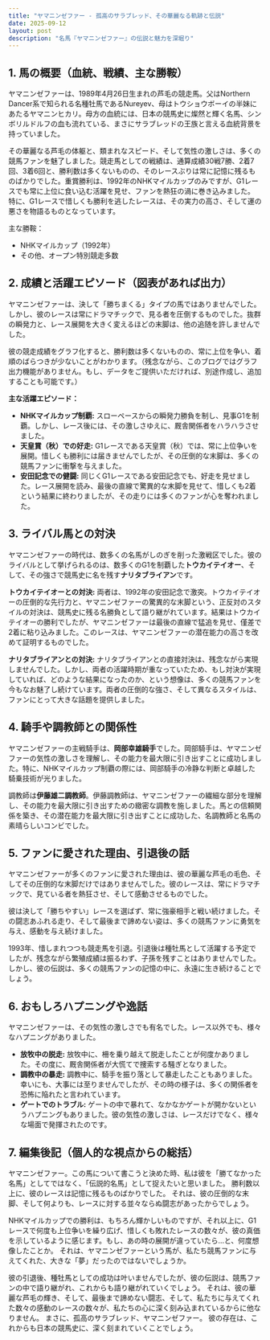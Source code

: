 ```yaml
---
title: "ヤマニンゼファー - 孤高のサラブレッド、その華麗なる軌跡と伝説"
date: 2025-09-12
layout: post
description: "名馬『ヤマニンゼファー』の伝説と魅力を深堀り"
---
```


## 1. 馬の概要（血統、戦績、主な勝鞍）

ヤマニンゼファーは、1989年4月26日生まれの芦毛の競走馬。父はNorthern Dancer系で知られる名種牡馬であるNureyev、母はトウショウボーイの半妹にあたるヤマニンヒカリ。母方の血統には、日本の競馬史に燦然と輝く名馬、シンボリルドルフの血も流れている、まさにサラブレッドの王族と言える血統背景を持っていました。

その華麗なる芦毛の体躯と、類まれなスピード、そして気性の激しさは、多くの競馬ファンを魅了しました。競走馬としての戦績は、通算成績30戦7勝、2着7回、3着6回と、勝利数は多くないものの、そのレースぶりは常に記憶に残るものばかりでした。重賞勝利は、1992年のNHKマイルカップのみですが、G1レースでも常に上位に食い込む活躍を見せ、ファンを熱狂の渦に巻き込みました。  特に、G1レースで惜しくも勝利を逃したレースは、その実力の高さ、そして運の悪さを物語るものとなっています。

主な勝鞍：
* NHKマイルカップ（1992年）
* その他、オープン特別競走多数


## 2. 成績と活躍エピソード（図表があれば出力）

ヤマニンゼファーは、決して「勝ちまくる」タイプの馬ではありませんでした。しかし、彼のレースは常にドラマチックで、見る者を圧倒するものでした。抜群の瞬発力と、レース展開を大きく変えるほどの末脚は、他の追随を許しませんでした。

彼の競走成績をグラフ化すると、勝利数は多くないものの、常に上位を争い、着順のばらつきが少ないことがわかります。（残念ながら、このブログではグラフ出力機能がありません。もし、データをご提供いただければ、別途作成し、追加することも可能です。）

**主な活躍エピソード：**

* **NHKマイルカップ制覇:**  スローペースからの瞬発力勝負を制し、見事G1を制覇。しかし、レース後には、その激しさゆえに、厩舎関係者をハラハラさせました。
* **天皇賞（秋）での好走:**  G1レースである天皇賞（秋）では、常に上位争いを展開。惜しくも勝利には届きませんでしたが、その圧倒的な末脚は、多くの競馬ファンに衝撃を与えました。
* **安田記念での健闘:**  同じくG1レースである安田記念でも、好走を見せました。レース展開を読み、最後の直線で驚異的な末脚を見せて、惜しくも2着という結果に終わりましたが、その走りには多くのファンが心を奪われました。


## 3. ライバル馬との対決

ヤマニンゼファーの時代は、数多くの名馬がしのぎを削った激戦区でした。彼のライバルとして挙げられるのは、数多くのG1を制覇した**トウカイテイオー**、そして、その強さで競馬史に名を残す**ナリタブライアン**です。

**トウカイテイオーとの対決:**  両者は、1992年の安田記念で激突。トウカイテイオーの圧倒的な先行力と、ヤマニンゼファーの驚異的な末脚という、正反対のスタイルの対決は、競馬史に残る名勝負として語り継がれています。結果はトウカイテイオーの勝利でしたが、ヤマニンゼファーは最後の直線で猛追を見せ、僅差で2着に粘り込みました。このレースは、ヤマニンゼファーの潜在能力の高さを改めて証明するものでした。

**ナリタブライアンとの対決:**  ナリタブライアンとの直接対決は、残念ながら実現しませんでした。しかし、両者の活躍時期が重なっていたため、もし対決が実現していれば、どのような結果になったのか、という想像は、多くの競馬ファンを今もなお魅了し続けています。両者の圧倒的な強さ、そして異なるスタイルは、ファンにとって大きな話題を提供しました。


## 4. 騎手や調教師との関係性

ヤマニンゼファーの主戦騎手は、**岡部幸雄騎手**でした。岡部騎手は、ヤマニンゼファーの気性の激しさを理解し、その能力を最大限に引き出すことに成功しました。特に、NHKマイルカップ制覇の際には、岡部騎手の冷静な判断と卓越した騎乗技術が光りました。

調教師は**伊藤雄二調教師**。伊藤調教師は、ヤマニンゼファーの繊細な部分を理解し、その能力を最大限に引き出すための緻密な調教を施しました。馬との信頼関係を築き、その潜在能力を最大限に引き出すことに成功した、名調教師と名馬の素晴らしいコンビでした。


## 5. ファンに愛された理由、引退後の話

ヤマニンゼファーが多くのファンに愛された理由は、彼の華麗な芦毛の毛色、そしてその圧倒的な末脚だけではありませんでした。彼のレースは、常にドラマチックで、見ている者を熱狂させ、そして感動させるものでした。

彼は決して「勝ちやすい」レースを選ばず、常に強豪相手と戦い続けました。その闘志あふれる走り、そして最後まで諦めない姿は、多くの競馬ファンに勇気を与え、感動を与え続けました。

1993年、惜しまれつつも競走馬を引退。引退後は種牡馬として活躍する予定でしたが、残念ながら繁殖成績は振るわず、子孫を残すことはありませんでした。しかし、彼の伝説は、多くの競馬ファンの記憶の中に、永遠に生き続けることでしょう。


## 6. おもしろハプニングや逸話

ヤマニンゼファーは、その気性の激しさでも有名でした。レース以外でも、様々なハプニングがありました。

* **放牧中の脱走:**  放牧中に、柵を乗り越えて脱走したことが何度かありました。その度に、厩舎関係者が大慌てで捜索する騒ぎとなりました。
* **調教中の暴走:**  調教中に、騎手を振り落として暴走したこともありました。幸いにも、大事には至りませんでしたが、その時の様子は、多くの関係者を恐怖に陥れたと言われています。
* **ゲートでのトラブル:**  ゲートの中で暴れて、なかなかゲートが開かないというハプニングもありました。彼の気性の激しさは、レースだけでなく、様々な場面で発揮されたのです。


## 7. 編集後記（個人的な視点からの総括）

ヤマニンゼファー。この馬について書こうと決めた時、私は彼を「勝てなかった名馬」としてではなく、「伝説的名馬」として捉えたいと思いました。  勝利数以上に、彼のレースは記憶に残るものばかりでした。  それは、彼の圧倒的な末脚、そして何よりも、レースに対する並々ならぬ闘志があったからでしょう。

NHKマイルカップでの勝利は、もちろん輝かしいものですが、それ以上に、G1レースで何度も上位争いを繰り広げ、惜しくも敗れたレースの数々が、彼の真価を示しているように感じます。もし、あの時の展開が違っていたら…と、何度想像したことか。  それは、ヤマニンゼファーという馬が、私たち競馬ファンに与えてくれた、大きな「夢」だったのではないでしょうか。

彼の引退後、種牡馬としての成功は叶いませんでしたが、彼の伝説は、競馬ファンの中で語り継がれ、これからも語り継がれていくでしょう。  それは、彼の華麗な芦毛の輝き、そして、最後まで諦めない闘志、そして、私たちに与えてくれた数々の感動のレースの数々が、私たちの心に深く刻み込まれているからに他なりません。  まさに、孤高のサラブレッド、ヤマニンゼファー。  彼の存在は、これからも日本の競馬史に、深く刻まれていくことでしょう。
